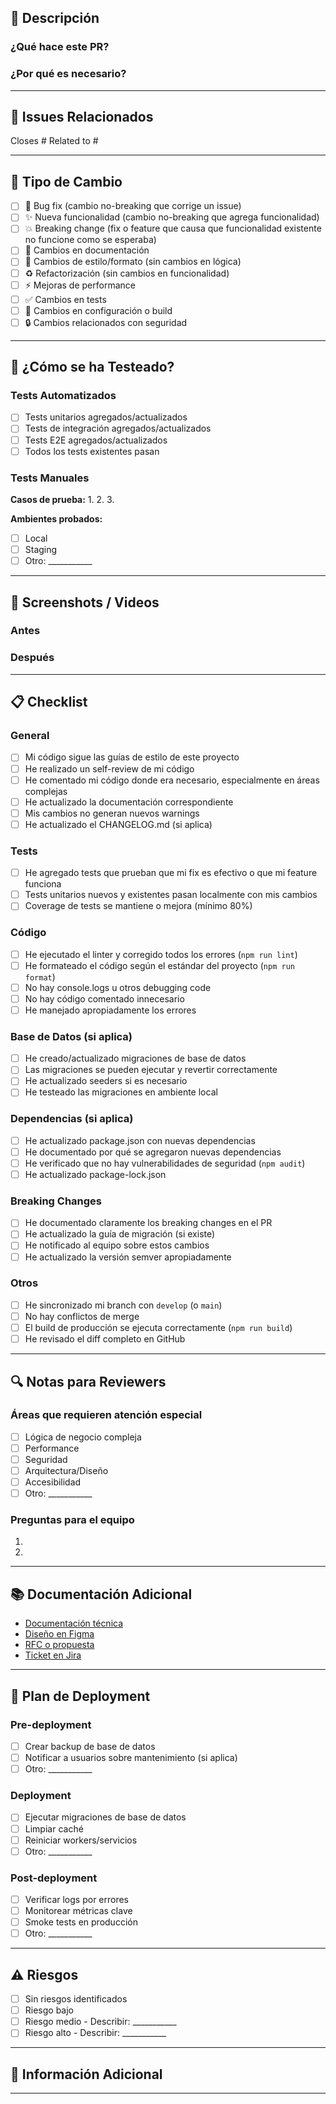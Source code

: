 ## 📝 Descripción

<!-- Proporciona un resumen claro y conciso de los cambios que introduces -->

### ¿Qué hace este PR?

<!-- Describe qué problema resuelve o qué funcionalidad agrega -->

### ¿Por qué es necesario?

<!-- Explica el contexto y la motivación detrás de estos cambios -->

---

## 🔗 Issues Relacionados

<!-- Vincula los issues que este PR resuelve o está relacionado -->

Closes #
Related to #

---

## 🎯 Tipo de Cambio

<!-- Marca con una X las opciones que apliquen -->

- [ ] 🐛 Bug fix (cambio no-breaking que corrige un issue)
- [ ] ✨ Nueva funcionalidad (cambio no-breaking que agrega funcionalidad)
- [ ] 💥 Breaking change (fix o feature que causa que funcionalidad existente no funcione como se esperaba)
- [ ] 📝 Cambios en documentación
- [ ] 🎨 Cambios de estilo/formato (sin cambios en lógica)
- [ ] ♻️ Refactorización (sin cambios en funcionalidad)
- [ ] ⚡ Mejoras de performance
- [ ] ✅ Cambios en tests
- [ ] 🔧 Cambios en configuración o build
- [ ] 🔒 Cambios relacionados con seguridad

---

## 🧪 ¿Cómo se ha Testeado?

<!-- Describe las pruebas que realizaste para verificar tus cambios -->

### Tests Automatizados

- [ ] Tests unitarios agregados/actualizados
- [ ] Tests de integración agregados/actualizados
- [ ] Tests E2E agregados/actualizados
- [ ] Todos los tests existentes pasan

### Tests Manuales

<!-- Describe los escenarios que probaste manualmente -->

**Casos de prueba:**
1. 
2. 
3. 

**Ambientes probados:**
- [ ] Local
- [ ] Staging
- [ ] Otro: ___________

---

## 📸 Screenshots / Videos

<!-- Si aplica, agrega capturas de pantalla o videos que ayuden a entender los cambios visuales -->

### Antes

<!-- Screenshot/video del comportamiento anterior -->

### Después

<!-- Screenshot/video del nuevo comportamiento -->

---

## 📋 Checklist

### General

- [ ] Mi código sigue las guías de estilo de este proyecto
- [ ] He realizado un self-review de mi código
- [ ] He comentado mi código donde era necesario, especialmente en áreas complejas
- [ ] He actualizado la documentación correspondiente
- [ ] Mis cambios no generan nuevos warnings
- [ ] He actualizado el CHANGELOG.md (si aplica)

### Tests

- [ ] He agregado tests que prueban que mi fix es efectivo o que mi feature funciona
- [ ] Tests unitarios nuevos y existentes pasan localmente con mis cambios
- [ ] Coverage de tests se mantiene o mejora (mínimo 80%)

### Código

- [ ] He ejecutado el linter y corregido todos los errores (`npm run lint`)
- [ ] He formateado el código según el estándar del proyecto (`npm run format`)
- [ ] No hay console.logs u otros debugging code
- [ ] No hay código comentado innecesario
- [ ] He manejado apropiadamente los errores

### Base de Datos (si aplica)

- [ ] He creado/actualizado migraciones de base de datos
- [ ] Las migraciones se pueden ejecutar y revertir correctamente
- [ ] He actualizado seeders si es necesario
- [ ] He testeado las migraciones en ambiente local

### Dependencias (si aplica)

- [ ] He actualizado package.json con nuevas dependencias
- [ ] He documentado por qué se agregaron nuevas dependencias
- [ ] He verificado que no hay vulnerabilidades de seguridad (`npm audit`)
- [ ] He actualizado package-lock.json

### Breaking Changes

<!-- Si marcaste "Breaking change" arriba, responde lo siguiente -->

- [ ] He documentado claramente los breaking changes en el PR
- [ ] He actualizado la guía de migración (si existe)
- [ ] He notificado al equipo sobre estos cambios
- [ ] He actualizado la versión semver apropiadamente

### Otros

- [ ] He sincronizado mi branch con `develop` (o `main`)
- [ ] No hay conflictos de merge
- [ ] El build de producción se ejecuta correctamente (`npm run build`)
- [ ] He revisado el diff completo en GitHub

---

## 🔍 Notas para Reviewers

<!-- Información adicional que quieras que los reviewers sepan -->

### Áreas que requieren atención especial

<!-- Marca las áreas donde especialmente necesitas feedback -->

- [ ] Lógica de negocio compleja
- [ ] Performance
- [ ] Seguridad
- [ ] Arquitectura/Diseño
- [ ] Accesibilidad
- [ ] Otro: ___________

### Preguntas para el equipo

<!-- Si tienes dudas o necesitas discutir algo específico -->

1. 
2. 

---

## 📚 Documentación Adicional

<!-- Enlaces a documentación relevante, RFCs, diseños, etc. -->

- [Documentación técnica](link)
- [Diseño en Figma](link)
- [RFC o propuesta](link)
- [Ticket en Jira](link)

---

## 🚀 Plan de Deployment

<!-- Si este PR requiere pasos especiales para el deployment -->

### Pre-deployment

- [ ] Crear backup de base de datos
- [ ] Notificar a usuarios sobre mantenimiento (si aplica)
- [ ] Otro: ___________

### Deployment

- [ ] Ejecutar migraciones de base de datos
- [ ] Limpiar caché
- [ ] Reiniciar workers/servicios
- [ ] Otro: ___________

### Post-deployment

- [ ] Verificar logs por errores
- [ ] Monitorear métricas clave
- [ ] Smoke tests en producción
- [ ] Otro: ___________

---

## ⚠️ Riesgos

<!-- Identifica posibles riesgos asociados con este cambio -->

- [ ] Sin riesgos identificados
- [ ] Riesgo bajo
- [ ] Riesgo medio - Describir: ___________
- [ ] Riesgo alto - Describir: ___________

---

## 🎉 Información Adicional

<!-- Cualquier otra información que consideres relevante -->

---

<!-- 
NOTA PARA EL AUTOR DEL PR:

1. Asegúrate de completar TODAS las secciones relevantes
2. Remueve secciones que no apliquen a tu PR
3. Sé específico y detallado en tus respuestas
4. Si tienes dudas, pregunta antes de enviar el PR
5. Revisa que tu PR apunte a la branch correcta (develop, no main)

NOTA PARA REVIEWERS:

1. Verifica que el checklist esté completo
2. Haz checkout de la branch y prueba localmente si es posible
3. Sé constructivo en tus comentarios
4. Aprueba solo cuando todos los checks estén en verde
5. Si solicitas cambios, sé claro sobre qué es blocking vs. nice-to-have

¡Gracias por contribuir! 🙏
-->
